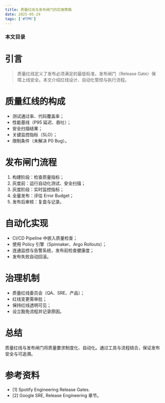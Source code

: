 ```yaml
---
title: 质量红线与发布闸门的实施策略
date: 2025-05-29
tags: ['#TPM']
---
```


### 本文目录
<!-- toc -->

# 引言
> 质量红线定义了发布必须满足的最低标准，发布闸门（Release Gate）保障上线安全。本文介绍红线设计、自动化管控与执行流程。

# 质量红线的构成
- 测试通过率、代码覆盖率；
- 性能基线（P95 延迟、吞吐）；
- 安全扫描结果；
- 关键监控指标（SLO）；
- 限制条件（未解决 P0 Bug）。

# 发布闸门流程
1. 构建阶段：检查质量指标；
2. 灰度前：运行自动化测试、安全扫描；
3. 灰度阶段：实时监控指标；
4. 全量发布：评估 Error Budget；
5. 发布后审核：复盘与记录。

# 自动化实现
- CI/CD Pipeline 中嵌入质量检查；
- 使用 Policy 引擎（Spinnaker、Argo Rollouts）；
- 连通监控与告警系统，发布前检查健康度；
- 发布失败自动回滚。

# 治理机制
- 质量红线委员会（QA、SRE、产品）；
- 红线变更需审批；
- 保持红线透明可见；
- 设立豁免流程并记录原因。

# 总结
质量红线与发布闸门将质量要求制度化、自动化。通过工具与流程结合，保证发布安全与可追溯。

# 参考资料
- [1] Spotify Engineering Release Gates.
- [2] Google SRE, Release Engineering 章节。
